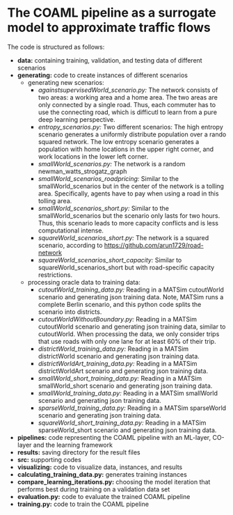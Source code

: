 # The COAML pipeline as a surrogate model to approximate traffic flows

The code is structured as follows:
- **data:** containing training, validation, and testing data of different scenarios
- **generating:** code to create instances of different scenarios
  - generating new scenarios:
    - *againstsupervisedWorld_scenario.py:* The network consists of two areas: a working area and a home area. The two areas are only connected by a single road. Thus, each commuter has to use the connecting road, which is difficutl to learn from a pure deep learning perspective.
    - *entropy_scenarios.py:* Two different scenarios: The high entropy scenario generates a uniformly distribute population over a rando squared network. The low entropy scenario generates a population with home locations in the upper right corner, and work locations in the lower left corner.
    - *smallWorld_scenarios.py:* The network is a random newman_watts_strogatz_graph
    - *smallWorld_scenarios_roadpricing:* Similar to the smallWorld_scenarios but in the center of the network is a tolling area. Specifically, agents have to pay when using a road in this tolling area.
    - *smallWorld_scenarios_short.py:* Similar to the smallWorld_scenarios but the scenario only lasts for two hours. Thus, this scenario leads to more capacity conflicts and is less computational intense.
    - *squareWorld_scenarios_short.py:* The network is a squared scenario, according to https://github.com/arun1729/road-network
    - *squareWorld_scenarios_short_capacity:* Similar to squareWorld_scenarios_short but with road-specific capacity restrictions.
  - processing oracle data to training data:
    - *cutoutWorld_training_data.py:* Reading in a MATSim cutoutWorld scenario and generating json training data. Note, MATSim runs a complete Berlin scenario, and this python code splits the scenario into districts.
    - *cutoutWorldWithoutBoundary.py:* Reading in a MATSim cutoutWorld scenario and generating json training data, similar to cutoutWorld. When processing the data, we only consider trips that use roads with only one lane for at least 60% of their trip.
    - *districtWorld_training_data.py:* Reading in a MATSim districtWorld scenario and generating json training data.
    - *districtWorldArt_training_data.py:* Reading in a MATSim districtWorldArt scenario and generating json training data.
    - *smallWorld_short_training_data.py:* Reading in a MATSim smallWorld_short scenario and generating json training data.
    - *smallWorld_training_data.py:* Reading in a MATSim smallWorld scenario and generating json training data.
    - *sparseWorld_training_data.py:* Reading in a MATSim sparseWorld scenario and generating json training data.
    - *squareWorld_short_training_data.py:* Reading in a MATSim sparseWorld_short scenario and generating json training data.
- **pipelines:** code representing the COAML pipeline with an ML-layer, CO-layer and the learning framework
- **results:** saving directory for the result files
- **src:** supporting codes
- **visualizing:** code to visualize data, instances, and results
- **calculating_training_data.py:** generates training instances
- **compare_learning_iterations.py:** choosing the model iteration that performs best during training on a validation data set
- **evaluation.py:** code to evaluate the trained COAML pipeline
- **training.py:** code to train the COAML pipeline